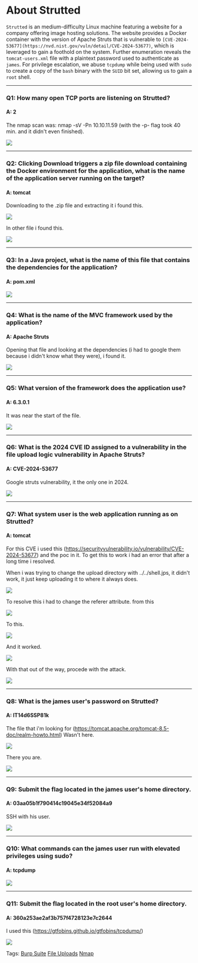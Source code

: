 
# About Strutted

`Strutted` is an medium-difficulty Linux machine featuring a website for a company offering image hosting solutions. The website provides a Docker container with the version of Apache Struts that is vulnerable to `[CVE-2024-53677](https://nvd.nist.gov/vuln/detail/CVE-2024-53677)`, which is leveraged to gain a foothold on the system. Further enumeration reveals the `tomcat-users.xml` file with a plaintext password used to authenticate as `james`. For privilege escalation, we abuse `tcpdump` while being used with `sudo` to create a copy of the `bash` binary with the `SUID` bit set, allowing us to gain a `root` shell.

___

### Q1: How many open TCP ports are listening on Strutted?

#### A: 2

The nmap scan was: nmap -sV -Pn 10.10.11.59  (with the -p- flag took 40 min. and it didn't even finished).

![](../../Img/Pasted%20image%2020250501154801.png)

___

### Q2: Clicking Download triggers a zip file download containing the Docker environment for the application, what is the name of the application server running on the target?

#### A: tomcat

Downloading to the .zip file and extracting it i found this.

![](../../Img/Pasted%20image%2020250501155522.png)

In other file i found this.

![](../../Img/Pasted%20image%2020250501160026.png)

___

### Q3: In a Java project, what is the name of this file that contains the dependencies for the application?

#### A: pom.xml

![](../../Img/Pasted%20image%2020250501160116.png)

___

### Q4: What is the name of the MVC framework used by the application?

#### A: Apache Struts

Opening that file and looking at the dependencies (i had to google them because i didn't know what they were), i found it.

![](../../Img/Pasted%20image%2020250501160932.png)

___

### Q5: What version of the framework does the application use?

#### A: 6.3.0.1

It was near the start of the file.

![](../../Img/Pasted%20image%2020250501161142.png)

___

### Q6: What is the 2024 CVE ID assigned to a vulnerability in the file upload logic vulnerability in Apache Struts?

#### A: CVE-2024-53677 

Google struts vulnerability, it the only one in 2024.

![](../../Img/Pasted%20image%2020250501161530.png)

___

### Q7: What system user is the web application running as on Strutted?

#### A: tomcat

For this CVE i used this (https://securityvulnerability.io/vulnerability/CVE-2024-53677) and the poc in it.
To get this to work i had an error that after a long time i resolved.

When i was trying to change the upload directory with ../../shell.jps, it didn't work, it just keep uploading it to where it always does.

![](../../Img/Pasted%20image%2020250501172041.png)

To resolve this i had to change the referer attribute.
from this

![](../../Img/Pasted%20image%2020250501172145.png)

To this.

![](../../Img/Pasted%20image%2020250501172029.png)

And it worked.

![](../../Img/Pasted%20image%2020250501172231.png)

With that out of the way, procede with the attack.

![](../../Img/Pasted%20image%2020250501172414.png)

___

### Q8: What is the james user's password on Strutted?

#### A: IT14d6SSP81k

The file that i'm looking for (https://tomcat.apache.org/tomcat-8.5-doc/realm-howto.html)
Wasn't here.

![](../../Img/Pasted%20image%2020250501173329.png)

There you are.

![](../../Img/Pasted%20image%2020250501173408.png)

___

### Q9: Submit the flag located in the james user's home directory.

#### A: 03aa05b1f790414c19045e34f52084a9

SSH with his user.

![](../../Img/Pasted%20image%2020250501173607.png)

___

### Q10: What commands can the james user run with elevated privileges using sudo?

#### A: tcpdump

![](../../Img/Pasted%20image%2020250501174430.png)

___

### Q11: Submit the flag located in the root user's home directory.

#### A: 360a253ae2af3b757f4728123e7c2644

I used this (https://gtfobins.github.io/gtfobins/tcpdump/)

![](../../Img/Pasted%20image%2020250501175314.png)


Tags: [Burp Suite](../../Index/Burp%20Suite.md) [File Uploads](../../Index/File%20Uploads.md) [Nmap](../../Index/Nmap.md) 